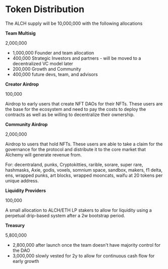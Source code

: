 # Token Distribution

The ALCH supply will be 10,000,000 with the following allocations

**Team Multisig**

2,000,000

* 1,000,000 Founder and team allocation
* 400,000 Strategic Investors and partners - will be moved to a decentralized VC model later
* 200,000 Growth and Community
* 400,000 future devs, team, and advisors

**Creator Airdrop**

100,000

Airdrop to early users that create NFT DAOs for their NFTs. These users are the base for the ecosystem and need to pay the costs to deploy the contracts as well as be willing to decentralize their ownership.

**Community Airdrop**

2,000,000

Airdrop to users that hold NFTs. These users are able to take a claim for the governance for the protocol and distribute it to the core market that Alchemy will generate revenue from.

For: decentraland, punks, Cryptokitties, rarible, sorare, super rare, hashmasks, Axie, godis, voxels, somnium space, sandbox, makers, f1 delta, ens, wrapped punks, art blocks, wrapped mooncats, waifu at 20 tokens per unique address.

**Liquidity Providers**

100,000

A small allocation to ALCH/ETH LP stakers to allow for liquidity using a perpetual drip-based system after a 2w bootstrap period.

**Treasury**

5,800,000

* 2,800,000 after launch once the team doesn't have majority control for the DAO
* 3,000,000 slowly vested for 2y to allow for continuous cash flow for early growth

